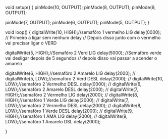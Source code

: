 void setup()
{
  pinMode(10, OUTPUT);
  pinMode(8, OUTPUT);
  pinMode(9, OUTPUT);
  
  pinMode(7, OUTPUT);
  pinMode(6, OUTPUT);
  pinMode(5, OUTPUT);
}

void loop()
{
 digitalWrite(10, HIGH);//semafóro 1 vermelho LIG
  delay(0000);
  // Primeiro a ligar sem nenhum delay
  // Depois disso junto com o vermelho vai precisar ligar o VERD
  
  
 digitalWrite(5, HIGH);//Semafóro 2 Verd LIG
  delay(5000);
  //Semafóro verde vai desligar depois de 5 segundos
  // depois disso vai passar a acender o amarelo
  
  
 digitalWrite(6, HIGH);//semafóro 2 Amarelo LIG
  delay(2000);
  //
 digitalWrite(5, LOW);//semafóro 2 Verd DESL
  delay(2000);
  //
 digitalWrite(10, LOW);//semafóro 2 Vermelho DESL
  delay(0000);
  //
 digitalWrite(6, LOW);//semafóro 2 Amarelo DESL
  delay(2000); 
  //
 digitalWrite(7, HIGH);//semafóro 2 Vermelho LIG
  delay(2000);
  //
 digitalWrite(8, HIGH);//semafóro 1 Verde LIG
  delay(2000);
  //
 digitalWrite(7, LOW);//semafóro 2 Vermelho DESL
  delay(2000);
  //
 digitalWrite(8, LOW);//semafóro 1 Verde DESL
  delay(2000);
  //
 digitalWrite(9, HIGH);//semafóro 1 AMA LIG
  delay(2000);
  //
 digitalWrite(9, LOW);//semafóro 1 Amarelo DSL
  delay(2000);
  
}
